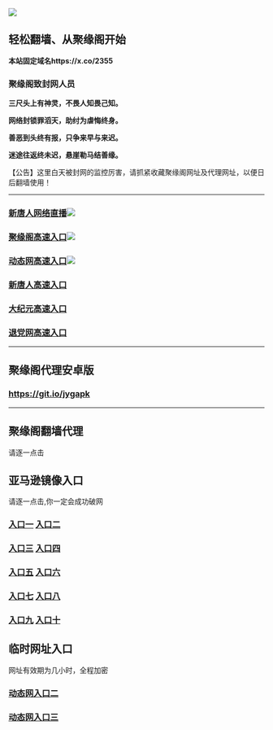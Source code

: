 
![](https://raw.githubusercontent.com/hao369/a/master/j.jpg)



## 轻松翻墙、从聚缘阁开始

**本站固定域名https://x.co/2355**

### 聚缘阁致封网人员

**三尺头上有神灵，不畏人知畏己知。**

**网络封锁罪滔天，助纣为虐悔终身。**

**善恶到头终有报，只争来早与来迟。**

**迷途往返终未迟，悬崖勒马结善缘。**


【公告】这里白天被封网的监控厉害，请抓紧收藏聚缘阁网址及代理网址，以便日后翻墙使用！


***
### [新唐人网络直播]( http://5857478.jytz3.jshowe.com.au/t-1-1)![](https://raw.githubusercontent.com/hao369/a/master/jygtj.gif)

### [聚缘阁高速入口](https://7hdecsxvk5.execute-api.ap-northeast-2.amazonaws.com/getwty)![](https://raw.githubusercontent.com/hao369/a/master/jyg.gif)

### [动态网高速入口](https://twljb9uuxh.execute-api.ap-south-1.amazonaws.com/5235bb4356/?id=2)![](https://raw.githubusercontent.com/hao369/a/master/jygdl.gif)

### [新唐人高速入口](https://twljb9uuxh.execute-api.ap-south-1.amazonaws.com/5235bb4356/?id=5)

### [大纪元高速入口](https://twljb9uuxh.execute-api.ap-south-1.amazonaws.com/5235bb4356/?id=7)

### [退党网高速入口](https://twljb9uuxh.execute-api.ap-south-1.amazonaws.com/5235bb4356/?id=8)






***


##  聚缘阁代理安卓版

### https://git.io/jygapk


***


## 聚缘阁翻墙代理 

请逐一点击

## 亚马逊镜像入口 

请逐一点击,你一定会成功破网

### **[入口一](https://s3-ap-southeast-2.amazonaws.com/jyg1/jyg.html)** **[入口二]( https://s3.eu-west-2.amazonaws.com/jyg2/jyg.html)**


### **[入口三](https://s3.eu-central-1.amazonaws.com/jyg3/jyg.html)**  **[入口四](https://s3-ap-southeast-1.amazonaws.com/jyg4/jyg.html)**

### **[入口五](https://s3.ap-south-1.amazonaws.com/jyg5/jyg.html)**  **[入口六](https://s3-us-west-1.amazonaws.com/jyg6/jyg.html)**


###  **[入口七](https://s3-us-west-2.amazonaws.com/jyg7/jyg.html)**  **[入口八](https://s3-eu-west-1.amazonaws.com/jyg8/jyg.html)**


###  **[入口九](https://s3-ap-northeast-1.amazonaws.com/jyg9/jyg.html)**  **[入口十](https://s3.amazonaws.com/dtw/jyg.html)**



## 临时网址入口 

网址有效期为几小时，全程加密

### [动态网入口二](https://x.co/ddg)

### [动态网入口三](https://x.co/ddf)



